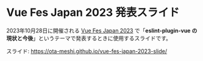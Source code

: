 # Vue Fes Japan 2023 発表スライド

2023年10月28日に開催される [Vue Fes Japan 2023](https://vuefes.jp/2023/) で「**eslint-plugin-vue の現状と今後**」というテーマで発表するときに使用するスライドです。

スライド: <https://ota-meshi.github.io/vue-fes-japan-2023-slide/>  
